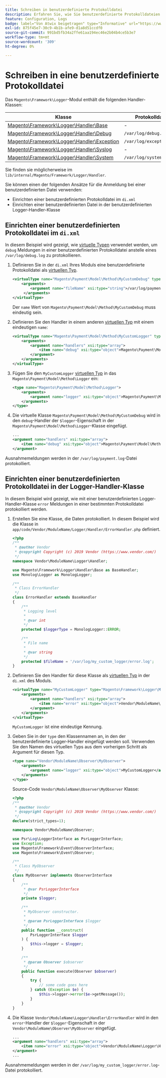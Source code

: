 ```yaml
---
title: Schreiben in benutzerdefinierte Protokolldatei
description: Erfahren Sie, wie Sie benutzerdefinierte Protokolldateien einrichten.
feature: Configuration, Logs
badge: label="Von Atwix beigetragen" type="Informative" url="https://www.atwix.com/" tooltip="ATWIX"
exl-id: 875f45e7-30c9-4b1b-afe9-d1a8d51ccdf0
source-git-commit: 991bd5fb34a2ffe61aa194ec46e2b04b4ce5b3e7
workflow-type: tm+mt
source-wordcount: '309'
ht-degree: 0%

---
```


# Schreiben in eine benutzerdefinierte Protokolldatei

Das `Magento\Framework\Logger`-Modul enthält die folgenden Handler-Klassen:

| Klasse | Protokolldatei |
| ----- | -------- |
| [Magento\Framework\Logger\Handler\Base][base] | - |
| [Magento\Framework\Logger\Handler\Debug][debug] | `/var/log/debug.log` |
| [Magento\Framework\Logger\Handler\Exception][exception] | `/var/log/exception.log` |
| [Magento\Framework\Logger\Handler\Syslog][syslog] | - |
| [Magento\Framework\Logger\Handler\System][system] | `/var/log/system.log` |

Sie finden sie möglicherweise im `lib/internal/Magento/Framework/Logger/Handler`.

Sie können einen der folgenden Ansätze für die Anmeldung bei einer benutzerdefinierten Datei verwenden:

- Einrichten einer benutzerdefinierten Protokolldatei im `di.xml`
- Einrichten einer benutzerdefinierten Datei in der benutzerdefinierten Logger-Handler-Klasse

## Einrichten einer benutzerdefinierten Protokolldatei im `di.xml`

In diesem Beispiel wird gezeigt, wie [virtuelle Typen](https://developer.adobe.com/commerce/php/development/build/dependency-injection-file/#virtual-types) verwendet werden, um `debug` Meldungen in einer benutzerdefinierten Protokolldatei anstelle eines `/var/log/debug.log` zu protokollieren.

1. Definieren Sie in der `di.xml` Ihres Moduls eine benutzerdefinierte Protokolldatei als [virtuellen Typ](https://developer.adobe.com/commerce/php/development/build/dependency-injection-file/#virtual-types).

   ```xml
   <virtualType name="Magento\Payment\Model\Method\MyCustomDebug" type="Magento\Framework\Logger\Handler\Base">
       <arguments>
           <argument name="fileName" xsi:type="string">/var/log/payment.log</argument>
        </arguments>
   </virtualType>
   ```

   Der `name` Wert von `Magento\Payment\Model\Method\MyCustomDebug` muss eindeutig sein.

1. Definieren Sie den Handler in einem anderen [virtuellen Typ](https://developer.adobe.com/commerce/php/development/build/dependency-injection-file/#virtual-types) mit einem eindeutigen `name`:

   ```xml
   <virtualType name="Magento\Payment\Model\Method\MyCustomLogger" type="Magento\Framework\Logger\Monolog">
       <arguments>
           <argument name="handlers" xsi:type="array">
               <item name="debug" xsi:type="object">Magento\Payment\Model\Method\MyCustomDebug</item>
           </argument>
       </arguments>
   </virtualType>
   ```

1. Fügen Sie den `MyCustomLogger` [virtuellen Typ](https://developer.adobe.com/commerce/php/development/build/dependency-injection-file/#virtual-types) in das `Magento\Payment\Model\Method\Logger` ein:

   ```xml
   <type name="Magento\Payment\Model\Method\Logger">
       <arguments>
           <argument name="logger" xsi:type="object">Magento\Payment\Model\Method\MyCustomLogger</argument>
       </arguments>
   </type>
   ```

1. Die virtuelle Klasse `Magento\Payment\Model\Method\MyCustomDebug` wird in den `debug`-Handler der `$logger`-Eigenschaft in der `Magento\Payment\Model\Method\Logger`-Klasse eingefügt.

   ```xml
   ...
   <argument name="handlers" xsi:type="array">
       <item name="debug" xsi:type="object">Magento\Payment\Model\Method\MyCustomDebug</item>
   </argument>
   ```

Ausnahmemeldungen werden in der `/var/log/payment.log`-Datei protokolliert.

## Einrichten einer benutzerdefinierten Protokolldatei in der Logger-Handler-Klasse

In diesem Beispiel wird gezeigt, wie mit einer benutzerdefinierten Logger-Handler-Klasse `error` Meldungen in einer bestimmten Protokolldatei protokolliert werden.

1. Erstellen Sie eine Klasse, die Daten protokolliert. In diesem Beispiel wird die Klasse in `app/code/Vendor/ModuleName/Logger/Handler/ErrorHandler.php` definiert.

   ```php
   <?php
   /**
    * @author Vendor
    * @copyright Copyright (c) 2019 Vendor (https://www.vendor.com/)
    */
   namespace Vendor\ModuleName\Logger\Handler;
   
   use Magento\Framework\Logger\Handler\Base as BaseHandler;
   use Monolog\Logger as MonologLogger;
   
   /**
    * Class ErrorHandler
    */
   class ErrorHandler extends BaseHandler
   {
       /**
        * Logging level
        *
        * @var int
        */
       protected $loggerType = MonologLogger::ERROR;
   
       /**
        * File name
        *
        * @var string
        */
       protected $fileName = '/var/log/my_custom_logger/error.log';
   }
   ```

1. Definieren Sie den Handler für diese Klasse als [virtuellen Typ](https://developer.adobe.com/commerce/php/development/build/dependency-injection-file/#virtual-types) in der `di.xml` des Moduls.

   ```xml
   <virtualType name="MyCustomLogger" type="Magento\Framework\Logger\Monolog">
       <arguments>
           <argument name="handlers" xsi:type="array">
               <item name="error" xsi:type="object">Vendor\ModuleName\Logger\Handler\ErrorHandler</item>
           </argument>
       </arguments>
   </virtualType>
   ```

   `MyCustomLogger` ist eine eindeutige Kennung.

1. Geben Sie in der `type` den Klassennamen an, in den der benutzerdefinierte Logger-Handler eingefügt werden soll. Verwenden Sie den Namen des virtuellen Typs aus dem vorherigen Schritt als Argument für diesen Typ.

   ```xml
   <type name="Vendor\ModuleName\Observer\MyObserver">
       <arguments>
           <argument name="logger" xsi:type="object">MyCustomLogger</argument>
       </arguments>
   </type>
   ```

   Source-Code `Vendor\ModuleName\Observer\MyObserver` Klasse:

   ```php
   <?php
   /**
    * @author Vendor
    * @copyright Copyright (c) 2019 Vendor (https://www.vendor.com/)
    */
   declare(strict_types=1);
   
   namespace Vendor\ModuleName\Observer;
   
   use Psr\Log\LoggerInterface as PsrLoggerInterface;
   use Exception;
   use Magento\Framework\Event\ObserverInterface;
   use Magento\Framework\Event\Observer;
   
   /**
    * Class MyObserver
    */
   class MyObserver implements ObserverInterface
   {
       /**
        * @var PsrLoggerInterface
        */
       private $logger;
   
       /**
        * MyObserver constructor.
        *
        * @param PsrLoggerInterface $logger
        */
       public function __construct(
           PsrLoggerInterface $logger
       ) {
           $this->logger = $logger;
       }
   
       /**
        * @param Observer $observer
        */
       public function execute(Observer $observer)
       {
           try {
               // some code goes here
           } catch (Exception $e) {
               $this->logger->error($e->getMessage());
           }
       }
   }
   ```

1. Die Klasse `Vendor\ModuleName\Logger\Handler\ErrorHandler` wird in den `error`-Handler der `$logger`-Eigenschaft in der `Vendor\ModuleName\Observer\MyObserver` eingefügt.

   ```xml
   ...
   <argument name="handlers" xsi:type="array">
       <item name="error" xsi:type="object">Vendor\ModuleName\Logger\Handler\ErrorHandler</item>
   </argument>
   ...
   ```

Ausnahmemeldungen werden in der `/var/log/my_custom_logger/error.log`-Datei protokolliert.

<!-- link definitions -->

[base]: https://github.com/magento/magento2/blob/2.4/lib/internal/Magento/Framework/Logger/Handler/Base.php
[debug]: https://github.com/magento/magento2/blob/2.4/lib/internal/Magento/Framework/Logger/Handler/Debug.php
[exception]: https://github.com/magento/magento2/blob/2.4/lib/internal/Magento/Framework/Logger/Handler/Exception.php
[syslog]: https://github.com/magento/magento2/blob/2.4/lib/internal/Magento/Framework/Logger/Handler/Syslog.php
[system]: https://github.com/magento/magento2/blob/2.4/lib/internal/Magento/Framework/Logger/Handler/System.php
